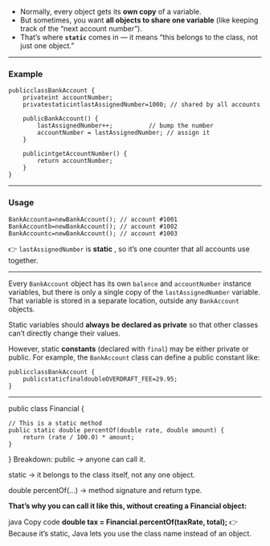 - Normally, every object gets its **own copy** of a variable.
- But sometimes, you want **all objects to share one variable** (like keeping track of the “next account number”).
- That’s where **`static`** comes in — it means “this belongs to the class, not just one object.”

---

### Example

<pre class="overflow-visible!" data-start="347" data-end="716"><div class="contain-inline-size rounded-2xl relative bg-token-sidebar-surface-primary"><div class="sticky top-9"><div class="absolute end-0 bottom-0 flex h-9 items-center pe-2"><div class="bg-token-bg-elevated-secondary text-token-text-secondary flex items-center gap-4 rounded-sm px-2 font-sans text-xs"></div></div></div><div class="overflow-y-auto p-4" dir="ltr"><code class="whitespace-pre! language-java"><span><span>public</span><span></span><span>class</span><span></span><span>BankAccount</span><span> {
    </span><span>private</span><span></span><span>int</span><span> accountNumber;
    </span><span>private</span><span></span><span>static</span><span></span><span>int</span><span></span><span>lastAssignedNumber</span><span></span><span>=</span><span></span><span>1000</span><span>; </span><span>// shared by all accounts</span><span>

    </span><span>public</span><span></span><span>BankAccount</span><span>()</span><span> {
        lastAssignedNumber++;          </span><span>// bump the number</span><span>
        accountNumber = lastAssignedNumber; </span><span>// assign it</span><span>
    }

    </span><span>public</span><span></span><span>int</span><span></span><span>getAccountNumber</span><span>()</span><span> {
        </span><span>return</span><span> accountNumber;
    }
}
</span></span></code></div></div></pre>

---

### Usage

<pre class="overflow-visible!" data-start="733" data-end="900"><div class="contain-inline-size rounded-2xl relative bg-token-sidebar-surface-primary"><div class="sticky top-9"><div class="absolute end-0 bottom-0 flex h-9 items-center pe-2"><div class="bg-token-bg-elevated-secondary text-token-text-secondary flex items-center gap-4 rounded-sm px-2 font-sans text-xs"></div></div></div><div class="overflow-y-auto p-4" dir="ltr"><code class="whitespace-pre! language-java"><span><span>BankAccount</span><span></span><span>a</span><span></span><span>=</span><span></span><span>new</span><span></span><span>BankAccount</span><span>(); </span><span>// account #1001</span><span>
</span><span>BankAccount</span><span></span><span>b</span><span></span><span>=</span><span></span><span>new</span><span></span><span>BankAccount</span><span>(); </span><span>// account #1002</span><span>
</span><span>BankAccount</span><span></span><span>c</span><span></span><span>=</span><span></span><span>new</span><span></span><span>BankAccount</span><span>(); </span><span>// account #1003</span><span>
</span></span></code></div></div></pre>

👉 `lastAssignedNumber` is **static** , so it’s one counter that all accounts use together.

---

Every `BankAccount` object has its own `balance` and `accountNumber` instance variables, but there is only a single copy of the `lastAssignedNumber` variable. That variable is stored in a separate location, outside any `BankAccount` objects.

Static variables should **always be declared as private** so that other classes can’t directly change their values.

However, static **constants** (declared with `final`) may be either private or public. For example, the `BankAccount` class can define a public constant like:

<pre class="overflow-visible!" data-start="592" data-end="688"><div class="contain-inline-size rounded-2xl relative bg-token-sidebar-surface-primary"><div class="sticky top-9"><div class="absolute end-0 bottom-0 flex h-9 items-center pe-2"><div class="bg-token-bg-elevated-secondary text-token-text-secondary flex items-center gap-4 rounded-sm px-2 font-sans text-xs"></div></div></div><div class="overflow-y-auto p-4" dir="ltr"><code class="whitespace-pre! language-java"><span><span>public</span><span></span><span>class</span><span></span><span>BankAccount</span><span> {
    </span><span>public</span><span></span><span>static</span><span></span><span>final</span><span></span><span>double</span><span></span><span>OVERDRAFT_FEE</span><span></span><span>=</span><span></span><span>29.95</span><span>;
}</span></span></code></div></div></pre>

---

public class Financial {

    // This is a static method
    public static double percentOf(double rate, double amount) {
        return (rate / 100.0) * amount;
    }

}
Breakdown:
public → anyone can call it.

static → it belongs to the class itself, not any one object.

double percentOf(...) → method signature and return type.

**That’s why you can call it like this, without creating a Financial object:**

java
Copy code
**double tax = Financial.percentOf(taxRate, total);**
👉 Because it’s static, Java lets you use the class name instead of an object.
